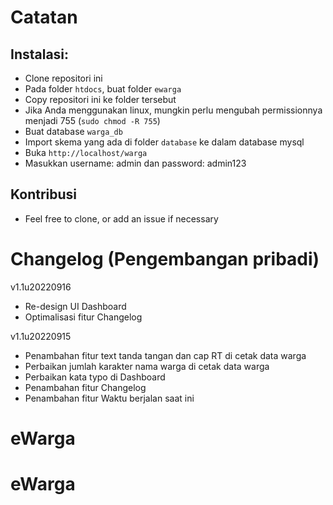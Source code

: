 # Catatan
## Instalasi:
- Clone repositori ini
- Pada folder `htdocs`, buat folder `ewarga`
- Copy repositori ini ke folder tersebut
- Jika Anda menggunakan linux, mungkin perlu mengubah permissionnya menjadi 755 (`sudo chmod -R 755`)
- Buat database `warga_db`
- Import skema yang ada di folder `database` ke dalam database mysql
- Buka `http://localhost/warga`
- Masukkan username: admin dan password: admin123

## Kontribusi
- Feel free to clone, or add an issue if necessary

# Changelog (Pengembangan pribadi)
v1.1u20220916
- Re-design UI Dashboard
- Optimalisasi fitur Changelog

v1.1u20220915
- Penambahan fitur text tanda tangan dan cap RT di cetak data warga
- Perbaikan jumlah karakter nama warga di cetak data warga
- Perbaikan kata typo di Dashboard
- Penambahan fitur Changelog
- Penambahan fitur Waktu berjalan saat ini

# eWarga
# eWarga

